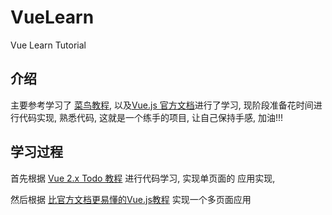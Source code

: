 # VueLearn

Vue Learn Tutorial


## 介绍
主要参考学习了  [菜鸟教程](http://www.runoob.com/vue2/vue-tutorial.html), 以及[Vue.js 官方文档](https://cn.vuejs.org/v2/guide/index.html)进行了学习, 现阶段准备花时间进行代码实现,  熟悉代码, 这就是一个练手的项目, 让自己保持手感, 
加油!!!


## 学习过程

首先根据 [Vue 2.x Todo 教程](https://www.zmrenwu.com/courses/vue2x-todo-tutorial/) 进行代码学习,  实现单页面的 应用实现, 


然后根据 [比官方文档更易懂的Vue.js教程](https://www.zmrenwu.com/courses/vue2x-todo-tutorial/materials/38/)  实现一个多页面应用

